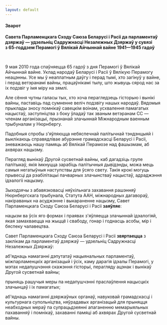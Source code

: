 ```yaml
---
layout: default
---
```


#### Зварот

**Савета Парламенцкага Сходу Саюза Беларусі і Расіі да парламентаў  
дзяржаў — удзельніц Садружнасці Незалежных Дзяржаў у сувязі  
з 65-годдзем Перамогі ў Вялікай Айчыннай вайне 1941—1945 гадоў**

 

9 мая 2010 года спаўняецца 65 гадоў з дня Перамогі ў Вялікай Айчыннай
вайне. Уклад народаў Беларусі і Расіі ў Вялікую Перамогу неацэнны.
Усе мы ў неаплатным даўгу і перад тымі, хто загінуў у вайне, і перад
ветэранамі вайны, працаўнікамі тылу, што жывуць сярод нас за іх подзвіг
у імя міру на зямлі.

Але сёння чутны галасы тых, хто хоча перагледзець гісторыю і вынікі
вайны, паставіць пад сумненне веліч подзвігу нашых народаў. Вядомыя
прыклады зносу помнікаў савецкім воінам, усхвалення памагатых нацыстаў,
заступніцтва з боку ўладаў так званым ветэранам СС — членам
арганізацыі, прызнанай злачыннай Міжнародным ваенным
трыбуналам у Нюрнбергу.

Падобныя спробы з'яўляюцца небяспечнай палітычнай тэндэнцыяй і
выклікаюць справядлівае абурэнне грамадскасці Беларусі і
Расіі, зневажаюць нашу памяць аб Вялікай Перамозе над фашызмам, аб
ахвярах нацызму.

Перагляд вынікаў Другой сусветнай вайны, каб дагадзіць групе палітыкаў,
якія імкнуцца зарабіць палітычныя дывідэнды, можа мець самыя негатыўныя
наступствы для ўсяго свету. Такія крокі могуць прывесці да рэабілітацыі
пачварных злачынстваў нацыстаў, адраджэння ідэалогіі нацызму.

Зыходзячы з абавязковасці няўхільнага захавання рашэнняў Нюрнбергскага
трыбунала, Статута ААН, міжнародных дагавораў, накіраваных на
асуджэнне і выкараненне нацызму, Савет Парламенцкага Сходу
Саюза Беларусі і Расіі **заяўляе**:

нацызм ва ўсіх яго формах і праявах з'яўляецца злачыннай ідэалогіяй,
якая замахваецца на жыццё і свабоду, гонар і годнасць асобы, мір і
бяспеку чалавецтва.

Савет Парламенцкага Сходу Саюза Беларусі і Расіі **звяртаецца** з
заклікам да парламентаў дзяржаў — удзельніц Садружнасці
Незалежных Дзяржаў:

аб'яднаць намаганні дэпутатаў нацыянальных парламентаў, міжпарламенцкіх
арганізацый і ўсіх, каму дарагія ідэалы Перамогі, у мэтах недапушчэння
скажэння гісторыі, перагляду ацэнак і вынікаў Другой сусветнай вайны;

прыняць рашучыя меры па недапушчэнні праслаўлення нацысцкіх злачынцаў і
іх памагатых;

аб'яднаць намаганні дзяржаўных органаў, навуковай грамадскасці і
культурнага супольніцтва, няўрадавых арганізацый для прыняцця
неабходных мераў па супрацьдзеянні апаганенню мемарыяльных пахаванняў
і помнікаў, захаванні памяці аб ахвярах Другой сусветнай вайны.
